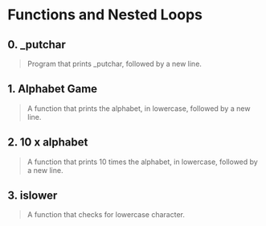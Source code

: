 # **Functions and Nested Loops**

## 0. _putchar
> Program that prints _putchar, followed by a new line.

## 1. Alphabet Game
> A function that prints the alphabet, in lowercase, followed by a new line.

## 2. 10 x alphabet
> A function that prints 10 times the alphabet, in lowercase, followed by a new line.

## 3. islower
> A function that checks for lowercase character.

